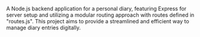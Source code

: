 A Node.js backend application for a personal diary, featuring Express for server setup and utilizing a modular routing approach with routes defined in "routes.js". This project aims to provide a streamlined and efficient way to manage diary entries digitally.